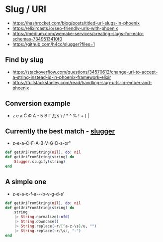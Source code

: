 # Slug / URI

* https://hashrocket.com/blog/posts/titled-url-slugs-in-phoenix
* https://elixircasts.io/seo-friendly-urls-with-phoenix
* https://medium.com/wemake-services/creating-slugs-for-ecto-schemas-7349513410f0
* https://github.com/h4cc/slugger?files=1

## Find by slug

* https://stackoverflow.com/questions/34570612/change-url-to-accept-a-string-instead-id-in-phoenix-framework-elixir
* https://fullstackstanley.com/read/handling-slug-urls-in-ember-and-phoenix

## Conversion example

* z e ā Č Ф А - Б В Г	Д š \ / * ^ % ! + ) |

## Currently the best match - [slugger](https://github.com/h4cc/slugger)

* z-e-a-C-F-A-B-V-G-D-s-or"

```ex
def getUriFromString(nil), do: nil
def getUriFromString(string) do
	Slugger.slugify(string)	
end
```

## A simple one

* z-e-a-c-f-a---b-v-g-d-s'

```ex
def getUriFromString(nil), do: nil
def getUriFromString(string) do
	string
	|> String.normalize(:nfd)
    |> String.downcase()
    |> String.replace(~r/[^a-z-\s]/u, "")
    |> String.replace(~r/\s/, "-")
end
```